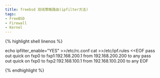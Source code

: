 ```yaml
---
title: freebsd 双线策略路由(ipfilter方法)
tags:
- FreeBSD
- Firewall
- Kernel
---
```


{% highlight shell linenos %}

echo ipfilter_enable="YES" >>/etc/rc.conf
cat >>/etc/ipf.rules <<EOF
pass out quick on fxp0 to fxp1:192.168.200.1 from 192.168.200.200 to any
pass out quick on fxp0 to fxp2:192.168.100.1 from 192.168.100.200 to any
EOF

{% endhighlight %}


